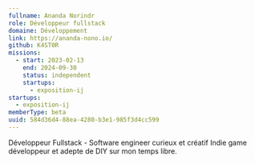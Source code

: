 ```yaml
---
fullname: Ananda Norindr
role: Développeur fullstack
domaine: Développement
link: https://ananda-nono.io/
github: K4ST0R
missions:
  - start: 2023-02-13
    end: 2024-09-30
    status: independent
    startups:
      - exposition-ij
startups:
  - exposition-ij
memberType: beta
uuid: 584d36d4-88ea-4280-b3e1-985f3d4cc599
---
```

Développeur Fullstack - Software engineer curieux et créatif
Indie game développeur et adepte de DIY sur mon temps libre.